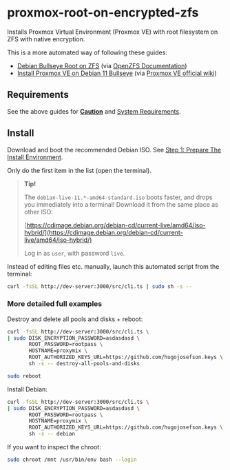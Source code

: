 # proxmox-root-on-encrypted-zfs

Installs Proxmox Virtual Environment (Proxmox VE) with root filesystem on ZFS with native encryption.

This is a more automated way of following these guides:

- [Debian Bullseye Root on ZFS](https://openzfs.github.io/openzfs-docs/Getting%20Started/Debian/Debian%20Bullseye%20Root%20on%20ZFS.html) (via [OpenZFS Documentation](https://openzfs.github.io/openzfs-docs/))
- [Install Proxmox VE on Debian 11 Bullseye](https://pve.proxmox.com/wiki/Install_Proxmox_VE_on_Debian_11_Bullseye) (via [Proxmox VE official wiki](https://pve.proxmox.com/wiki))

## Requirements

See the above guides for [**Caution**](https://openzfs.github.io/openzfs-docs/Getting%20Started/Debian/Debian%20Bullseye%20Root%20on%20ZFS.html#caution) and [System Requirements](https://openzfs.github.io/openzfs-docs/Getting%20Started/Debian/Debian%20Bullseye%20Root%20on%20ZFS.html#system-requirements).

## Install

Download and boot the recommended Debian ISO. See [Step 1: Prepare The Install Environment](https://openzfs.github.io/openzfs-docs/Getting%20Started/Debian/Debian%20Bullseye%20Root%20on%20ZFS.html#step-1-prepare-the-install-environment).

Only do the first item in the list (open the terminal).

> **Tip!**
>
> The `debian-live-11.*-amd64-standard.iso` boots faster, and drops you immediately into a terminal! Download it from the same place as other ISO:
>
> [https://cdimage.debian.org/debian-cd/current-live/amd64/iso-hybrid/](https://cdimage.debian.org/debian-cd/current-live/amd64/iso-hybrid/)
>
> Log in as `user`, with password `live`.

Instead of editing files etc. manually, launch this automated script from the terminal:

```bash
curl -fsSL http://dev-server:3000/src/cli.ts | sudo sh -s --
```

### More detailed full examples

Destroy and delete all pools and disks + reboot:

```bash
curl -fsSL http://dev-server:3000/src/cli.ts \
| sudo DISK_ENCRYPTION_PASSWORD=asdasdasd \
       ROOT_PASSWORD=rootpass \
       HOSTNAME=proxymix \
       ROOT_AUTHORIZED_KEYS_URL=https://github.com/hugojosefson.keys \
       sh -s -- destroy-all-pools-and-disks

sudo reboot

```

Install Debian:

```bash
curl -fsSL http://dev-server:3000/src/cli.ts \
| sudo DISK_ENCRYPTION_PASSWORD=asdasdasd \
       ROOT_PASSWORD=rootpass \
       HOSTNAME=proxymix \
       ROOT_AUTHORIZED_KEYS_URL=https://github.com/hugojosefson.keys \
       sh -s -- debian

```

If you want to inspect the chroot:

```bash
sudo chroot /mnt /usr/bin/env bash --login

```
